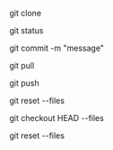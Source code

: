 
git clone

git status
 
git commit -m "message"

git pull

git push

git reset --files

git checkout HEAD --files

git reset --files
